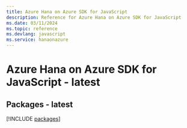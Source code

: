 ```yaml
---
title: Azure Hana on Azure SDK for JavaScript
description: Reference for Azure Hana on Azure SDK for JavaScript
ms.date: 03/11/2024
ms.topic: reference
ms.devlang: javascript
ms.service: hanaonazure
---
```

# Azure Hana on Azure SDK for JavaScript - latest
## Packages - latest
[!INCLUDE [packages](hana-on-azure-index.md)]